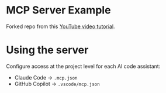 # MCP Server Example
Forked repo from this [YouTube video tutorial](https://youtu.be/Ek8JHgZtmcI).

# Using the server
Configure access at the project level for each AI code assistant:
  * Claude Code -> `.mcp.json`
  * GitHub Copilot -> `.vscode/mcp.json`